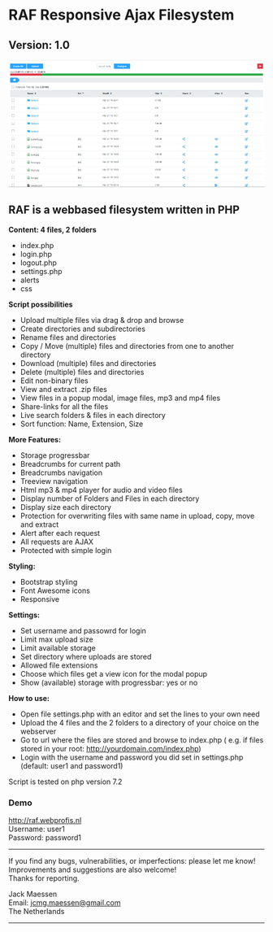<h1>RAF Responsive Ajax Filesystem</h1>
<h2>Version: 1.0</h2>

![Alt text](raf.jpg?raw=true "RAF")

<h2>RAF is a webbased filesystem written in PHP</h2>

<b>Content: 4 files, 2 folders</b> 
* index.php 
* login.php 
* logout.php 
* settings.php 
* alerts
* css 

<b>Script possibilities</b>
* Upload multiple files via drag & drop and browse
* Create directories and subdirectories
* Rename files and directories
* Copy / Move (multiple) files and directories from one to another directory
* Download (multiple) files and directories
* Delete (multiple) files and directories 
* Edit non-binary files 
* View and extract .zip files
* View files in a popup modal, image files, mp3 and mp4 files
* Share-links for all the files
* Live search folders & files in each directory 
* Sort function: Name, Extension, Size 

<b>More Features:</b>
* Storage progressbar 
* Breadcrumbs for current path
* Breadcrumbs navigation
* Treeview navigation
* Html mp3 & mp4 player for audio and video files
* Display number of Folders and Files in each directory
* Display size each directory
* Protection for overwriting files with same name in upload, copy, move and extract
* Alert after each request
* All requests are AJAX
* Protected with simple login

<b>Styling:</b>
* Bootstrap styling
* Font Awesome icons
* Responsive

<b>Settings:</b>
* Set username and passowrd for login
* Limit max upload size
* Limit available storage
* Set directory where uploads are stored
* Allowed file extensions
* Choose which files get a view icon for the modal popup
* Show (available) storage with progressbar: yes or no

<b>How to use:</b>
* Open file settings.php with an editor and set the lines to your own need
* Upload the 4 files and the 2 folders to a directory of your choice on the webserver
* Go to url where the files are stored and browse to index.php ( e.g. if files stored in your root: http://yourdomain.com/index.php) 
* Login with the username and password you did set in settings.php (default: user1 and password1)

Script is tested on php version 7.2

<h3>Demo</h3>

http://raf.webprofis.nl<br />
Username: user1<br />
Password: password1


********************************
If you find any bugs, vulnerabilities, or imperfections: please let me know!<br />
Improvements and suggestions are also welcome!<br />
Thanks for reporting.

Jack Maessen<br />
Email: jcmg.maessen@gmail.com<br />
The Netherlands

********************************
